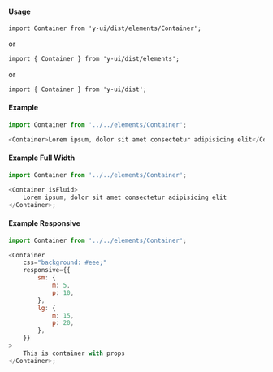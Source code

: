 #### Usage

```markdown
import Container from 'y-ui/dist/elements/Container';
```

or

```markdown
import { Container } from 'y-ui/dist/elements';
```

or

```markdown
import { Container } from 'y-ui/dist';
```

#### Example

```js
import Container from '../../elements/Container';

<Container>Lorem ipsum, dolor sit amet consectetur adipisicing elit</Container>;
```

#### Example Full Width

```js
import Container from '../../elements/Container';

<Container isFluid>
	Lorem ipsum, dolor sit amet consectetur adipisicing elit
</Container>;
```

#### Example Responsive

```js
import Container from '../../elements/Container';

<Container
	css="background: #eee;"
	responsive={{
		sm: {
			m: 5,
			p: 10,
		},
		lg: {
			m: 15,
			p: 20,
		},
	}}
>
	This is container with props
</Container>;
```
